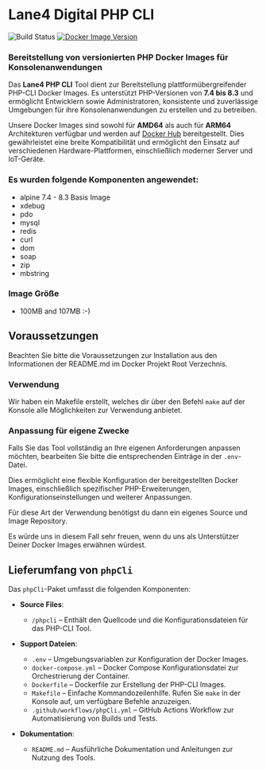 # Lane4 Digital PHP CLI

![Build Status](https://github.com/lane4jardis/docker/actions/workflows/phpCli.yml/badge.svg)
[![Docker Image Version](https://img.shields.io/docker/v/lane4jardis/phpcli?sort=semver)](https://hub.docker.com/r/lane4jardis/phpcli)

### Bereitstellung von versionierten PHP Docker Images für Konsolenanwendungen

Das **Lane4 PHP CLI** Tool dient zur Bereitstellung plattformübergreifender PHP-CLI Docker Images. Es unterstützt PHP-Versionen von **7.4 bis 8.3** und ermöglicht Entwicklern sowie Administratoren, konsistente und zuverlässige Umgebungen für ihre Konsolenanwendungen zu erstellen und zu betreiben.

Unsere Docker Images sind sowohl für **AMD64** als auch für **ARM64** Architekturen verfügbar und werden auf [Docker Hub](https://hub.docker.com/r/lane4jardis/phpcli) bereitgestellt. Dies gewährleistet eine breite Kompatibilität und ermöglicht den Einsatz auf verschiedenen Hardware-Plattformen, einschließlich moderner Server und IoT-Geräte.

### Es wurden folgende Komponenten angewendet:
 - alpine 7.4 - 8.3 Basis Image
 - xdebug
 - pdo
 - mysql
 - redis
 - curl
 - dom
 - soap
 - zip
 - mbstring

### Image Größe
- 100MB and 107MB :-)

## Voraussetzungen

Beachten Sie bitte die Voraussetzungen zur Installation aus den Informationen der README.md im Docker Projekt Root Verzechnis.

### Verwendung

Wir haben ein Makefile erstellt, welches dir über den Befehl `make` auf der Konsole alle Möglichkeiten zur Verwendung anbietet.


### Anpassung für eigene Zwecke

Falls Sie das Tool vollständig an Ihre eigenen Anforderungen anpassen möchten, bearbeiten Sie bitte die entsprechenden Einträge in der `.env`-Datei.

Dies ermöglicht eine flexible Konfiguration der bereitgestellten Docker Images, einschließlich spezifischer PHP-Erweiterungen, Konfigurationseinstellungen und weiterer Anpassungen.

Für diese Art der Verwendung benötigst du dann ein eigenes Source und Image Repository.

Es würde uns in diesem Fall sehr freuen, wenn du uns als Unterstützer Deiner Docker Images erwähnen würdest.


## Lieferumfang von `phpCli`

Das `phpCli`-Paket umfasst die folgenden Komponenten:

- **Source Files**:
    - `/phpcli` – Enthält den Quellcode und die Konfigurationsdateien für das PHP-CLI Tool.

- **Support Dateien**:
    - `.env` – Umgebungsvariablen zur Konfiguration der Docker Images.
    - `docker-compose.yml` – Docker Compose Konfigurationsdatei zur Orchestrierung der Container.
    - `Dockerfile` – Dockerfile zur Erstellung der PHP-CLI Images.
    - `Makefile` – Einfache Kommandozeilenhilfe. Rufen Sie `make` in der Konsole auf, um verfügbare Befehle anzuzeigen.
    - `.github/workflows/phpCli.yml` – GitHub Actions Workflow zur Automatisierung von Builds und Tests.

- **Dokumentation**:
    - `README.md` – Ausführliche Dokumentation und Anleitungen zur Nutzung des Tools.
